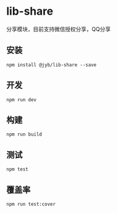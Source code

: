 # lib-share

分享模块，目前支持微信授权分享，QQ分享

## 安装

```shell
npm install @jyb/lib-share --save
```

## 开发

```shell
npm run dev
```

## 构建

```shell
npm run build
```

## 测试

```shell
npm test
```

## 覆盖率

```shell
npm run test:cover
```
